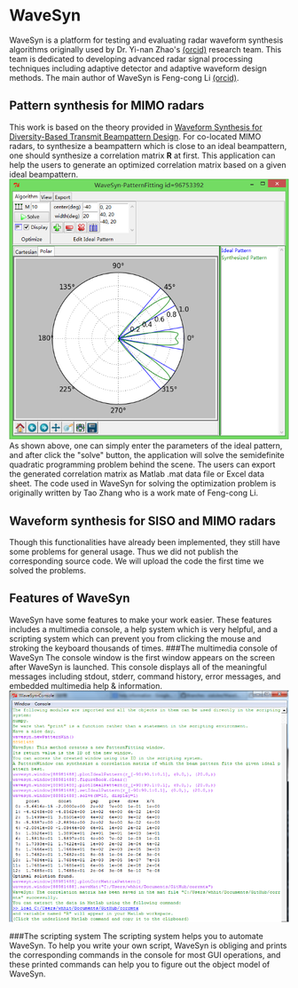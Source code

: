 WaveSyn
=======

WaveSyn is a platform for testing and evaluating radar waveform synthesis algorithms originally used by Dr. Yi-nan Zhao's [(orcid)](http://orcid.org/0000-0002-7335-8164) research team. This team is dedicated to developing advanced radar signal processing techniques including adaptive detector and adaptive waveform design methods. The main author of WaveSyn is Feng-cong Li [(orcid)](http://orcid.org/0000-0002-3337-2578).

Pattern synthesis for MIMO radars
-------
This work is based on the theory provided in [Waveform Synthesis for Diversity-Based Transmit Beampattern Design](http://ieeexplore.ieee.org/xpl/articleDetails.jsp?tp=&arnumber=4524058&queryText%3D%E2%80%9CWaveform+synthesis+for+diversity-basedtransmit+beampattern+design%2C). For co-located MIMO radars, to synthesize a beampattern which is close to an ideal beampattern, one should synthesize a correlation matrix <strong>R</strong> at first. This application can help the users to generate an optimized correlation matrix based on a given ideal beampattern. 
![](https://github.com/xialulee/WaveSyn/raw/master/doc/images/PatternFitting-Snapshot.png "PatternFitting window of WaveSyn")<br/>
As shown above, one can simply enter the parameters of the ideal pattern, and after click the "solve" button, the application will solve the semidefinite quadratic programming problem behind the scene. The users can export the generated correlation matrix as Matlab .mat data file or Excel data sheet. The code used in WaveSyn for solving the optimization problem is originally written by Tao Zhang who is a work mate of Feng-cong Li.

Waveform synthesis for SISO and MIMO radars
-------
Though this functionalities have already been implemented, they still have some problems for general usage. Thus we did not publish the corresponding source code. We will upload the code the first time we solved the problems. 

Features of WaveSyn
-------
WaveSyn have some features to make your work easier. These features includes a multimedia console, a help system which is very helpful, and a scripting system which can prevent you from clicking the mouse and stroking the keyboard thousands of times.
###The multimedia console of WaveSyn
The console window is the first window appears on the screen after WaveSyn is launched. This console displays all of the meaningful messages including stdout, stderr, command history, error messages, and embedded multimedia help & information.
![](https://github.com/xialulee/WaveSyn/raw/master/doc/images/Features-Console-Snapshot1.PNG "Console window of WaveSyn")<br/>

###The scripting system
The scripting system helps you to automate WaveSyn. To help you write your own script, WaveSyn is obliging and prints the corresponding commands in the console for most GUI operations, and these printed commands can help you to figure out the object model of WaveSyn. 
